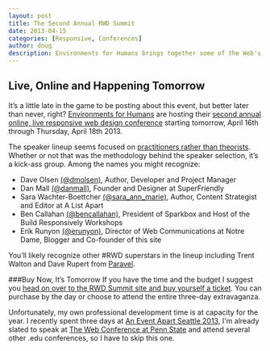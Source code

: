 ```yaml
---
layout: post
title: The Second Annual RWD Summit
date: 2013-04-15
categories: [Responsive, Conferences]
author: doug
description: Environments for Humans brings together some of the Web's most notable experts in Responsive Web Design and Performance for an all-new, three-day online conference, the Responsive Web Design Summit 2013!
---
```


## Live, Online and Happening Tomorrow

It’s a little late in the game to be posting about this event, but better later than never, right? [Environments for Humans](http://environmentsforhumans.com/) are hosting their [second annual online, live responsive web design conference](http://environmentsforhumans.com/2013/responsive-web-design-summit/) starting tomorrow, April 16th through Thursday, April 18th 2013.<!-- more -->

The speaker lineup seems focused on [practitioners rather than theorists](http://edgeperspectives.typepad.com/edge_perspectives/2013/04/getting-stronger-through-stress-making-black-swans-work-for-you.html). Whether or not that was the methodology behind the speaker selection, it’s a kick-ass group. Among the names you might recognize:

- Dave Olsen [(@dmolsen)](https://twitter.com/dmolsen), Author, Developer and Project Manager  
- Dan Mall [(@danmall)](https://twitter.com/danielmall), Founder and Designer at SuperFriendly  
- Sara Wachter-Boettcher [(@sara_ann_marie)](https://twitter.com/sara_ann_marie), Author, Content Strategist and Editor at A List Apart  
- Ben Callahan [(@bencallahan)](https://twitter.com/bencallahan), President of Sparkbox and Host of the Build Responsively Workshops  
- Erik Runyon [(@erunyon)](https://twitter.com/erunyon), Director of Web Communications at Notre Dame, Blogger and Co-founder of this site  

You’ll likely recognize other #RWD superstars in the lineup including Trent Walton and Dave Rupert from [Paravel](http://paravelinc.com/).

###Buy Now, It’s Tomorrow
If you have the time and the budget I suggest you [head on over to the RWD Summit site and buy yourself a ticket](http://environmentsforhumans.com/2013/responsive-web-design-summit/#.UWyPN4Luf5p). You can purchase by the day or choose to attend  the entire three-day extravaganza. 

Unfortunately, my own professional development time is at capacity for the year. I recently spent three days at [An Event Apart Seattle 2013](http://aneventapart.com/event/seattle-2013), I'm already slated to speak at [The Web Conference at Penn State](http://webconference.psu.edu/) and attend several other .edu conferences, so I have to skip this one. 

